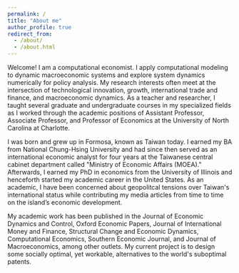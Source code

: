 ```yaml
---
permalink: /
title: "About me"
author_profile: true
redirect_from: 
  - /about/
  - /about.html
---
```


Welcome! I am a computational economist. I apply computational modeling to dynamic macroeconomic systems and explore system dynamics numerically for policy analysis. My research interests often meet at the intersection of technological innovation, growth, international trade and finance, and macroeconomic dynamics. As a teacher and researcher, I taught several graduate and undergraduate courses in my specialized fields as I worked through the academic positions of Assistant Professor, Associate Professor, and Professor of Economics at the University of North Carolina at Charlotte.

I was born and grew up in Formosa, known as Taiwan today. I earned my BA from National Chung-Hsing University and had since then served as an international economic analyst for four years at the Taiwanese central cabinet department called "Ministry of Economic Affairs (MOEA)." Afterwards, I earned my PhD in economics from the University of Illinois and henceforth started my academic career in the United States. As an academic, I have been concerned about geopolitcal tensions over Taiwan's international status while contributing my media articles from time to time on the island’s economic development.

My academic work has been published in the Journal of Economic Dynamics and Control, Oxford Economic Papers, Journal of International Money and Finance, Structural Change and Economic Dynamics, Computational Economics, Southern Economic Journal, and Journal of Macroeconomics, among other outlets. My current project is to design some socially optimal, yet workable, alternatives to the world's suboptimal patents.

